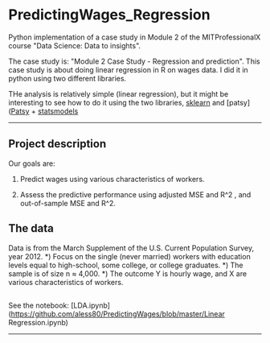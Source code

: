 # PredictingWages_Regression

Python implementation of a case study in Module 2 of the MITProfessionalX course "Data Science: Data to insights". 

The case study is: "Module 2 Case Study - Regression and prediction". This case study is about doing linear regression in R on wages data. I did it in python using two different libraries. 

THe analysis is relatively simple (linear regression), but it might be interesting to see how to do it using the two libraries, [sklearn](http://scikit-learn.org/stable/modules/generated/sklearn.linear_model.LinearRegression.html) and [patsy]([Patsy](https://patsy.readthedocs.io/en/latest/#) + [statsmodels](http://www.statsmodels.org/stable/index.html#)

---

## Project description

Our goals are:

1) Predict wages using various characteristics of workers. 

2) Assess the predictive performance using adjusted MSE and R^2 , and out-of-sample MSE and R^2.

## The data

Data is from the March Supplement of the U.S. Current Population Survey, year 2012.
*) Focus on the single (never married) workers with education levels
equal to high-school, some college, or college graduates.
*) The sample is of size n ≈ 4,000.
*) The outcome Y is hourly wage, and X are various characteristics of workers.

## 
See the notebook: [LDA.ipynb](https://github.com/aless80/PredictingWages/blob/master/Linear Regression.ipynb)

---
